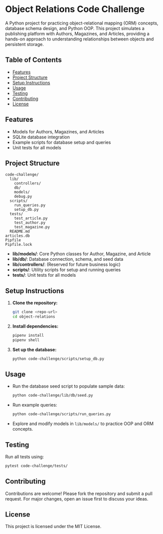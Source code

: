 # Object Relations Code Challenge

A Python project for practicing object-relational mapping (ORM) concepts, database schema design, and Python OOP. This project simulates a publishing platform with Authors, Magazines, and Articles, providing a hands-on approach to understanding relationships between objects and persistent storage.

## Table of Contents

- [Features](#features)
- [Project Structure](#project-structure)
- [Setup Instructions](#setup-instructions)
- [Usage](#usage)
- [Testing](#testing)
- [Contributing](#contributing)
- [License](#license)

## Features

- Models for Authors, Magazines, and Articles
- SQLite database integration
- Example scripts for database setup and queries
- Unit tests for all models

## Project Structure

```
code-challenge/
  lib/
    controllers/
    db/
    models/
    debug.py
  scripts/
    run_queries.py
    setup_db.py
  tests/
    test_article.py
    test_author.py
    test_magazine.py
  README.md
articles.db
Pipfile
Pipfile.lock
```

- **lib/models/**: Core Python classes for Author, Magazine, and Article
- **lib/db/**: Database connection, schema, and seed data
- **lib/controllers/**: (Reserved for future business logic)
- **scripts/**: Utility scripts for setup and running queries
- **tests/**: Unit tests for all models

## Setup Instructions

1. **Clone the repository:**
   ```bash
   git clone <repo-url>
   cd object-relations
   ```
2. **Install dependencies:**
   ```bash
   pipenv install
   pipenv shell
   ```
3. **Set up the database:**
   ```bash
   python code-challenge/scripts/setup_db.py
   ```

## Usage

- Run the database seed script to populate sample data:
  ```bash
  python code-challenge/lib/db/seed.py
  ```
- Run example queries:
  ```bash
  python code-challenge/scripts/run_queries.py
  ```
- Explore and modify models in `lib/models/` to practice OOP and ORM concepts.

## Testing

Run all tests using:

```bash
pytest code-challenge/tests/
```

## Contributing

Contributions are welcome! Please fork the repository and submit a pull request. For major changes, open an issue first to discuss your ideas.

## License

This project is licensed under the MIT License.
